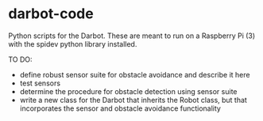 # darbot-code
Python scripts for the Darbot. These are meant to run on a Raspberry Pi (3) with the spidev python library installed. 

TO DO:
* define robust sensor suite for obstacle avoidance and describe it here
* test sensors
* determine the procedure for obstacle detection using sensor suite
* write a new class for the Darbot that inherits the Robot class, but that incorporates the sensor and obstacle avoidance functionality
